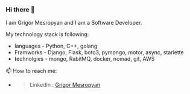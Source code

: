### Hi there 👋

I am Grigor Mesropyan and I am a Software Developer.

My technology  stack is following:
 - languages - Python, C++, golang
 - Framworks - Django, Flask, boto3, pymongo, motor, async, starlette
 - technolgies - mongo, RabitMQ, docker, nomad, git, AWS

 📫 How to reach me:
- > LinkedIn : [Grigor Mesropyan](https://www.linkedin.com/in/mgrgm/)

<!--
**MesropyanGrigor/MesropyanGrigor** is a ✨ _special_ ✨ repository because its `README.md` (this file) appears on your GitHub profile.

Here are some ideas to get you started:

- 🔭 I’m currently working on ...
- 🌱 I’m currently learning ...
- 👯 I’m looking to collaborate on ...
- 🤔 I’m looking for help with ...
- 💬 Ask me about ...
- 📫 How to reach me: ...
- 😄 Pronouns: ...
- ⚡ Fun fact: ...
-->
